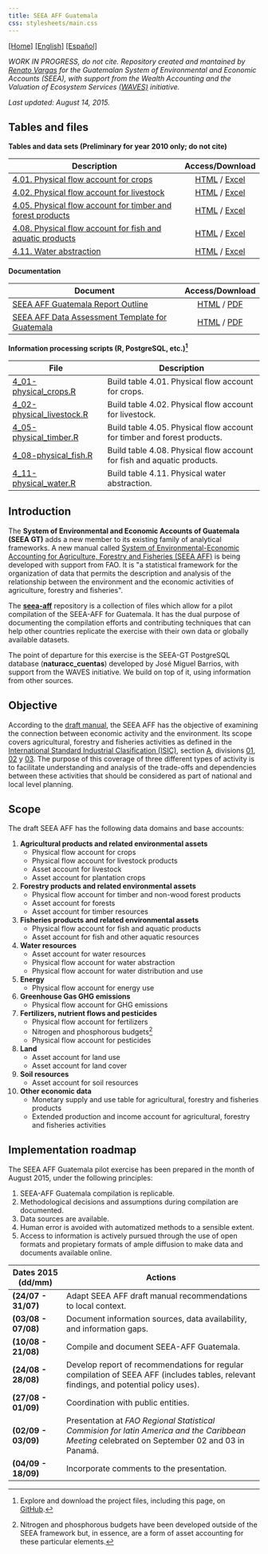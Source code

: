 ```yaml
---
title: SEEA AFF Guatemala 
css: stylesheets/main.css
---
```


[[Home]](/seea-aff/) [[English]](/seea-aff)  [[Español]](/seea-aff/index_es.html) 

_WORK IN PROGRESS, do not cite. Repository created and mantained by [Renato Vargas](https://gt.linkedin.com/in/revargas) for the Guatemalan System of Environmental and Economic Accounts (SEEA), with support from the Wealth Accounting and the Valuation of Ecosystem Services [(WAVES)](http://www.wavespartnership.org) initiative._

_Last updated: August 14, 2015._

## Tables and files  

**Tables and data sets (Preliminary for year 2010 only; do not cite)**

| Description | Access/Download |
| --- | :---: |
| [4.01. Physical flow account for crops](./data/table0401.html)  | [HTML](./data/table0401.html) / [Excel](./data/table0401.xlsx)  |
| [4.02. Physical flow account for livestock](./data/table0402.html)  | [HTML](./data/table0402.html) / [Excel](./data/table0402.xlsx)  |
| [4.05. Physical flow account for timber and forest products](./data/table0405.html)  | [HTML](./data/table0405.html) / [Excel](./data/table0405.xlsx)  |
| [4.08. Physical flow account for fish and aquatic products](./data/table0408.html)  | [HTML](./data/table0408.html) / [Excel](./data/table0408.xlsx)  
| [4.11. Water abstraction](./data/table0411.html)  | [HTML](./data/table0411.html) / [Excel](./data/table0411.xlsx)  


**Documentation**

| Document | Access/Download |
| --- | :---: |
| [SEEA AFF Guatemala Report Outline](./site/en/outline.html)  | [HTML](./site/en/outline.html) / [PDF](./docs/outline.pdf)  |
| [SEEA AFF Data Assessment Template for Guatemala](./site/en/assessment.html)  | [HTML](./site/en/assessment.html) / [PDF](./docs/assessment.pdf)  |


**Information processing scripts (R, PostgreSQL, etc.)[^GH]**

| File | Description |
|---|---|
| [4_01-physical_crops.R](https://github.com/renatovargas/seea-aff/blob/master/scripts/4_01-physical_crops.R) | Build table 4.01. Physical flow account for crops. |
| [4_02-physical_livestock.R](https://github.com/renatovargas/seea-aff/blob/master/scripts/4_02-physical_livestock.R) | Build table 4.02. Physical flow account for livestock. |
[4_05-physical_timber.R](https://github.com/renatovargas/seea-aff/blob/master/scripts/4_05-physical_timber.R) | Build table 4.05. Physical flow account for timber and forest products. |
[4_08-physical_fish.R](https://github.com/renatovargas/seea-aff/blob/master/scripts/4_08-physical_fish.R) | Build table 4.08. Physical flow account for fish and aquatic products. |
[4_11-physical_water.R](https://github.com/renatovargas/seea-aff/blob/master/scripts/4_11-physical_water.R) | Build table 4.11. Physical water abstraction. |

[^GH]: Explore and download the project files, including this page, on [GitHub](https://github.com/renatovargas/seea-aff).


## Introduction

The **System of Environmental and Economic Accounts of Guatemala (SEEA GT)** adds a new member to its existing family of analytical frameworks. A new manual called [System of Environmental-Economic Accounting for Agriculture, Forestry and Fisheries (SEEA AFF)](http://unstats.un.org/unsd/envaccounting/aff/chapterList.asp) is being developed with support from FAO. It is "a statistical framework for the organization of data that permits the description and analysis of the relationship between the environment and the economic activities of agriculture, forestry and fisheries".

The [**seea-aff**](https://github.com/renatovargas/seea-aff) repository is a collection of files which allow for a pilot compilation of the SEEA-AFF for Guatemala. It has the dual purpose of documenting the compilation efforts and contributing techniques that can help other countries replicate the exercise with their own data or globally available datasets. 

The point of departure for this exercise is the SEEA-GT PostgreSQL database (**naturacc_cuentas**) developed by José Miguel Barrios, with support from the WAVES initiative. We build on top of it, using information from other sources.

## Objective

According to the [draft manual](http://unstats.un.org/unsd/envaccounting/aff/GC_Draft.pdf), the SEEA AFF has the objective of examining the connection between economic activity and the environment. Its scope covers agricultural, forestry and fisheries activities as defined in the [International Standard Industrial Clasification (ISIC)](http://unstats.un.org/unsd/cr/registry/default.asp?Lg=3), section [A](http://unstats.un.org/unsd/cr/registry/regcs.asp?Cl=27&Lg=1&Co=A), divisions [01](http://unstats.un.org/unsd/cr/registry/regcs.asp?Cl=27&Lg=1&Co=01), [02](http://unstats.un.org/unsd/cr/registry/regcs.asp?Cl=27&Lg=1&Co=02) y [03](http://unstats.un.org/unsd/cr/registry/regcs.asp?Cl=27&Lg=1&Co=03). The purpose of this coverage of three different types of activity is to facilitate understanding and analysis of the trade-offs and dependencies between these activities that should be considered as part of national and local level planning.

## Scope

The draft SEEA AFF has the following data domains and base accounts:

1. **Agricultural products and related environmental assets**
    * Physical flow account for crops
    * Physical flow account for livestock products
    * Asset account for livestock
    * Asset account for plantation crops
2. **Forestry products and related environmental assets**
    * Physical flow account for timber and non-wood forest products
    * Asset account for forests
    * Asset account for timber resources
3. **Fisheries products and related environmental assets**
    * Physical flow account for fish and aquatic products
    * Asset account for fish and other aquatic resources
4. **Water resources**	
    * Asset account for water resources
    * Physical flow account for water abstraction
    * Physical flow account for water distribution and use
5. **Energy**
    * Physical flow account for energy use
6. **Greenhouse Gas GHG emissions**
    * Physical flow account for GHG emissions
7. **Fertilizers, nutrient flows and pesticides**
    * Physical flow account for fertilizers
    * Nitrogen and phosphorous budgets[^1]
    * Physical flow account for pesticides
8. **Land**
    * Asset account for land use
    * Asset account for land cover
9. **Soil resources**
    * Asset account for soil resources 
10. **Other economic data**
    * Monetary supply and use table for agricultural, forestry and fisheries products
    * Extended production and income account for agricultural, forestry and fisheries activities

[^1]: Nitrogen and phosphorous budgets have been developed outside of the SEEA framework but, in essence, are a form of asset accounting for these particular elements.

## Implementation roadmap

The SEEA AFF Guatemala pilot exercise has been prepared in the month of August 2015, under the following principles:

1. SEEA-AFF Guatemala compilation is replicable.
2. Methodological decisions and assumptions during compilation are documented.
3. Data sources are available.
4. Human error is avoided with automatized methods to a sensible extent.
5. Access to information is actively pursued through the use of open formats and propietary formats of ample diffusion to make data and documents available online.

|Dates 2015 (dd/mm)| Actions |
|---|---|
| **(24/07 - 31/07)** | Adapt SEEA AFF draft manual recommendations to local context.|
| **(03/08 - 07/08)** | Document information sources, data availability, and information gaps. |
| **(10/08 - 21/08)** | Compile and document SEEA-AFF Guatemala. |
|**(24/08 - 28/08)**| Develop report of recommendations for regular compilation of SEEA AFF (includes tables, relevant findings, and potential policy uses). |
| **(27/08 - 01/09)** | Coordination with public entities. |
| **(02/09 - 03/09)** | Presentation at _FAO Regional Statistical Commision for latin America and the Caribbean Meeting_ celebrated on September 02 and 03 in Panamá. |
| **(04/09 - 18/09)** | Incorporate comments to the presentation. |

<!-- Compiled with Pandoc pandoc -f markdown -t html5 -s index.md --toc -o index.html  -->

